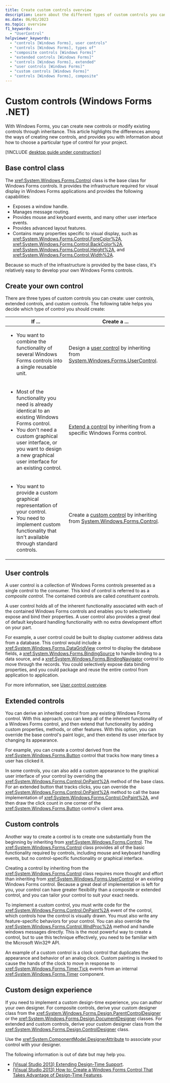 ```yaml
---
title: Create custom controls overview
description: Learn about the different types of custom controls you can create in Windows Forms for .NET.
ms.date: 06/01/2023
ms.topic: overview
f1_keywords: 
  - "UserControl"
helpviewer_keywords: 
  - "controls [Windows Forms], user controls"
  - "controls [Windows Forms], types of"
  - "composite controls [Windows Forms]"
  - "extended controls [Windows Forms]"
  - "controls [Windows Forms], extended"
  - "user controls [Windows Forms]"
  - "custom controls [Windows Forms]"
  - "controls [Windows Forms], composite"
---
```


# Custom controls (Windows Forms .NET)

With Windows Forms, you can create new controls or modify existing controls through inheritance. This article highlights the differences among the ways of creating new controls, and provides you with information about how to choose a particular type of control for your project.

[!INCLUDE [desktop guide under construction](../../includes/desktop-guide-preview-note.md)]

## Base control class

The <xref:System.Windows.Forms.Control> class is the base class for Windows Forms controls. It provides the infrastructure required for visual display in Windows Forms applications and provides the following capabilities:

- Exposes a window handle.
- Manages message routing.
- Provides mouse and keyboard events, and many other user interface events.
- Provides advanced layout features.
- Contains many properties specific to visual display, such as <xref:System.Windows.Forms.Control.ForeColor%2A>, <xref:System.Windows.Forms.Control.BackColor%2A>, <xref:System.Windows.Forms.Control.Height%2A>, and <xref:System.Windows.Forms.Control.Width%2A>.
<!--- Provides the security and threading support necessary for a Windows Forms control to act as a Microsoft® ActiveX® control.-->

Because so much of the infrastructure is provided by the base class, it's relatively easy to develop your own Windows Forms controls.

## Create your own control

There are three types of custom controls you can create: user controls, extended controls, and custom controls. The following table helps you decide which type of control you should create:

<table>
<thead>
  <tr>
    <th>If ...</th>
    <th>Create a ...</th>
  </tr>
</thead>
<tbody>
  <tr>
    <td>
        <ul>
            <li>You want to combine the functionality of several Windows Forms controls into a single reusable unit.</li>
        </ul>
    </td>
    <td>Design a <a href="#user-controls">user control</a> by inheriting from <a href="/dotnet/api/system.windows.forms.usercontrol">System.Windows.Forms.UserControl</a>.</td>
  </tr>
  <tr>
    <td>
        <ul>
            <li>Most of the functionality you need is already identical to an existing Windows Forms control.</li>
            <li>You don't need a custom graphical user interface, or you want to design a new graphical user interface for an existing control.</li>
        </ul>
    </td>
    <td><a href="#extended-controls">Extend a control</a> by inheriting from a specific Windows Forms control.</td>
  </tr>
  <tr>
    <td>
        <ul>
            <li>You want to provide a custom graphical representation of your control.</li>
            <li>You need to implement custom functionality that isn't available through standard controls.</li>
        </ul>
    </td>
    <td>Create a <a href="#custom-controls">custom control</a> by inheriting from <a href="/dotnet/api/system.windows.forms.control">System.Windows.Forms.Control</a>.</td>
  </tr>
</tbody>
</table>

## User controls

A user control is a collection of Windows Forms controls presented as a single control to the consumer. This kind of control is referred to as a _composite control_. The contained controls are called _constituent controls_.

A user control holds all of the inherent functionality associated with each of the contained Windows Forms controls and enables you to selectively expose and bind their properties. A user control also provides a great deal of default keyboard handling functionality with no extra development effort on your part.

For example, a user control could be built to display customer address data from a database. This control would include a <xref:System.Windows.Forms.DataGridView> control to display the database fields, a <xref:System.Windows.Forms.BindingSource> to handle binding to a data source, and a <xref:System.Windows.Forms.BindingNavigator> control to move through the records. You could selectively expose data binding properties, and you could package and reuse the entire control from application to application.<!-- TODO For an example of this kind of user control, see [How to: Apply Attributes in Windows Forms Controls](how-to-apply-attributes-in-windows-forms-controls.md).-->

For more information, see [User control overview](usercontrol-overview.md).

## Extended controls

You can derive an inherited control from any existing Windows Forms control. With this approach, you can keep all of the inherent functionality of a Windows Forms control, and then extend that functionality by adding custom properties, methods, or other features. With this option, you can override the base control's paint logic, and then extend its user interface by changing its appearance.

For example, you can create a control derived from the <xref:System.Windows.Forms.Button> control that tracks how many times a user has clicked it.

In some controls, you can also add a custom appearance to the graphical user interface of your control by overriding the <xref:System.Windows.Forms.Control.OnPaint%2A> method of the base class. For an extended button that tracks clicks, you can override the <xref:System.Windows.Forms.Control.OnPaint%2A> method to call the base implementation of <xref:System.Windows.Forms.Control.OnPaint%2A>, and then draw the click count in one corner of the <xref:System.Windows.Forms.Button> control's client area.

## Custom controls

Another way to create a control is to create one substantially from the beginning by inheriting from <xref:System.Windows.Forms.Control>. The <xref:System.Windows.Forms.Control> class provides all of the basic functionality required by controls, including mouse and keyboard handling events, but no control-specific functionality or graphical interface.

Creating a control by inheriting from the <xref:System.Windows.Forms.Control> class requires more thought and effort than inheriting from <xref:System.Windows.Forms.UserControl> or an existing Windows Forms control. Because a great deal of implementation is left for you, your control can have greater flexibility than a composite or extended control, and you can tailor your control to suit your exact needs.

To implement a custom control, you must write code for the <xref:System.Windows.Forms.Control.OnPaint%2A> event of the control, which controls how the control is visually drawn. You must also write any feature-specific behaviors for your control. You can also override the <xref:System.Windows.Forms.Control.WndProc%2A> method and handle windows messages directly. This is the most powerful way to create a control, but to use this technique effectively, you need to be familiar with the Microsoft Win32® API.

An example of a custom control is a clock control that duplicates the appearance and behavior of an analog clock. Custom painting is invoked to cause the hands of the clock to move in response to <xref:System.Windows.Forms.Timer.Tick> events from an internal <xref:System.Windows.Forms.Timer> component.<!-- TODO For more information, see [How to: Develop a Simple Windows Forms Control](how-to-develop-a-simple-windows-forms-control.md).-->

<!--TODO 
## ActiveX controls

Although the Windows Forms infrastructure has been optimized to host Windows Forms controls, you can still use ActiveX controls. There's support for this task in Visual Studio. For more information, see [How to: Add ActiveX Controls to Windows Forms](how-to-add-activex-controls-to-windows-forms.md).-->

## Custom design experience

If you need to implement a custom design-time experience, you can author your own designer. For composite controls, derive your custom designer class from the <xref:System.Windows.Forms.Design.ParentControlDesigner> or the <xref:System.Windows.Forms.Design.DocumentDesigner> classes. For extended and custom controls, derive your custom designer class from the <xref:System.Windows.Forms.Design.ControlDesigner> class.

Use the <xref:System.ComponentModel.DesignerAttribute> to associate your control with your designer.

The following information is out of date but may help you.

- [(Visual Studio 2013) Extending Design-Time Support](/previous-versions/visualstudio/visual-studio-2013/37899azc(v=vs.120)).
- [(Visual Studio 2013) How to: Create a Windows Forms Control That Takes Advantage of Design-Time Features](/previous-versions/visualstudio/visual-studio-2013/307hck25(v=vs.120)).

<!-- TODO: link to the ..\custom-controls\ content 

- [Developing Custom Windows Forms Controls](developing-custom-windows-forms-controls.md)
- [How to: Develop a Simple Windows Forms Control](how-to-develop-a-simple-windows-forms-control.md)
- [Developing a Composite Windows Forms Control](developing-a-composite-windows-forms-control.md)
-->
